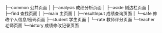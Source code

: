 ├─common 公共页面
│ ├─analysis 成绩分析页面
│ ├─aside 侧边栏页面
│ ├─find 查找页面
│ ├─main 主页面
│ ├─resultInput 成绩查询页面
│ └─safe 修改个人信息/密码页面
├─student 学生页面
│ └─rate 教师评分页面
└─teacher 老师页面
    └─history 成绩修改记录页面
